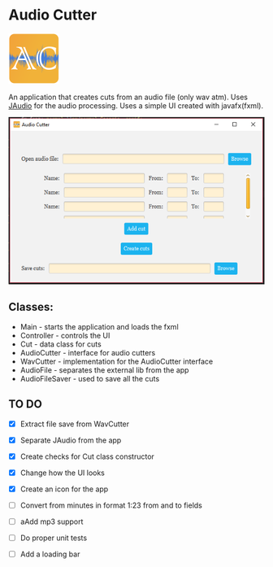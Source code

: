 
# Audio Cutter 
<img width="100" height="100" alt="alt text" src="https://raw.githubusercontent.com/zakupower/Audio-Cutter/master/ico3.png">

An application that creates cuts from an audio file (only wav atm). Uses [JAudio](http://jaudio.sourceforge.net/) for the audio processing.
Uses a simple UI created with javafx(fxml).

![alt text](https://raw.githubusercontent.com/zakupower/Audio-Cutter/master/Capture3.PNG)

## Classes:
* Main - starts the application and loads the fxml
* Controller - controls the UI
* Cut - data class for cuts
* AudioCutter - interface for audio cutters
* WavCutter - implementation for the AudioCutter interface
* AudioFile - separates the external lib from the app
* AudioFileSaver - used to save all the cuts




## TO DO
- [x] Extract file save from WavCutter
- [x] Separate JAudio from the app
- [x] Create checks for Cut class constructor
- [x] Change how the UI looks
- [x] Create an icon for the app
- [ ] Convert from minutes in format 1:23 from and to fields
- [ ] aAdd mp3 support
- [ ] Do proper unit tests
- [ ] Add a loading bar


